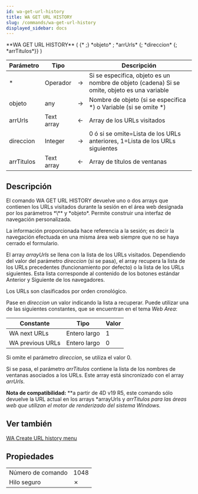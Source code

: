 ```yaml
---
id: wa-get-url-history
title: WA GET URL HISTORY
slug: /commands/wa-get-url-history
displayed_sidebar: docs
---
```


<!--REF #_command_.WA GET URL HISTORY.Syntax-->**WA GET URL HISTORY** ( {* ;} *objeto* ; *arrUrls* {; *direccion* {; *arrTitulos*}} )<!-- END REF-->
<!--REF #_command_.WA GET URL HISTORY.Params-->
| Parámetro | Tipo |  | Descripción |
| --- | --- | --- | --- |
| * | Operador | &#8594;  | Si se especifica, objeto es un nombre de objeto (cadena) Si se omite, objeto es una variable |
| objeto | any | &#8594;  | Nombre de objeto (si se especifica *) o Variable (si se omite *) |
| arrUrls | Text array | &#8592; | Array de los URLs visitados |
| direccion | Integer | &#8594;  | 0 ó si se omite=Lista de los URLs anteriores, 1=Lista de los URLs siguientes |
| arrTitulos | Text array | &#8592; | Array de títulos de ventanas |

<!-- END REF-->

## Descripción 

<!--REF #_command_.WA GET URL HISTORY.Summary-->El comando WA GET URL HISTORY devuelve uno o dos arrays que contienen los URLs visitados durante la sesión en el área web designada por los parámetros *\** y *objeto*.<!-- END REF--> Permite construir una interfaz de navegación personalizada.

La información proporcionada hace referencia a la sesión; es decir la navegación efectuada en una misma área web siempre que no se haya cerrado el formulario.

El array *arrayUrls* se llena con la lista de los URLs visitados. Dependiendo del valor del parámetro *direccion* (si se pasa), el array recupera la lista de los URLs precedentes (funcionamiento por defecto) o la lista de los URLs siguientes. Esta lista corresponde al contenido de los botones estándar Anterior y Siguiente de los navegadores.

Los URLs son clasificados por orden cronológico.

Pase en *direccion* un valor indicando la lista a recuperar. Puede utilizar una de las siguientes constantes, que se encuentran en el tema *Web Area*:

| Constante        | Tipo         | Valor |
| ---------------- | ------------ | ----- |
| WA next URLs     | Entero largo | 1     |
| WA previous URLs | Entero largo | 0     |

Si omite el parámetro *direccion*, se utiliza el valor 0.

Si se pasa, el parámetro *arrTitulos* contiene la lista de los nombres de ventanas asociados a los URLs. Este array está sincronizado con el array *arrUrls*.

**Nota de compatibilidad:** **a partir de 4D v19 R5, este comando sólo devuelve la URL actual en los arrays *arrayUrls y *arrTitulos para las áreas web que utilizan el motor de renderizado del sistema Windows.* 

## Ver también 

[WA Create URL history menu](wa-create-url-history-menu.md)  

## Propiedades

|  |  |
| --- | --- |
| Número de comando | 1048 |
| Hilo seguro | &cross; |


